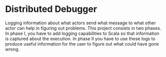 Distributed Debugger
====================

Logging information about what actors send what message to what other actor can help in figuring out problems. This project consists in two phases. In phase I, you have to add logging capabilities to Scala so that information is captured about the execution. In phase II you have to use these logs to produce useful information for the user to figure out what could have gone wrong.
